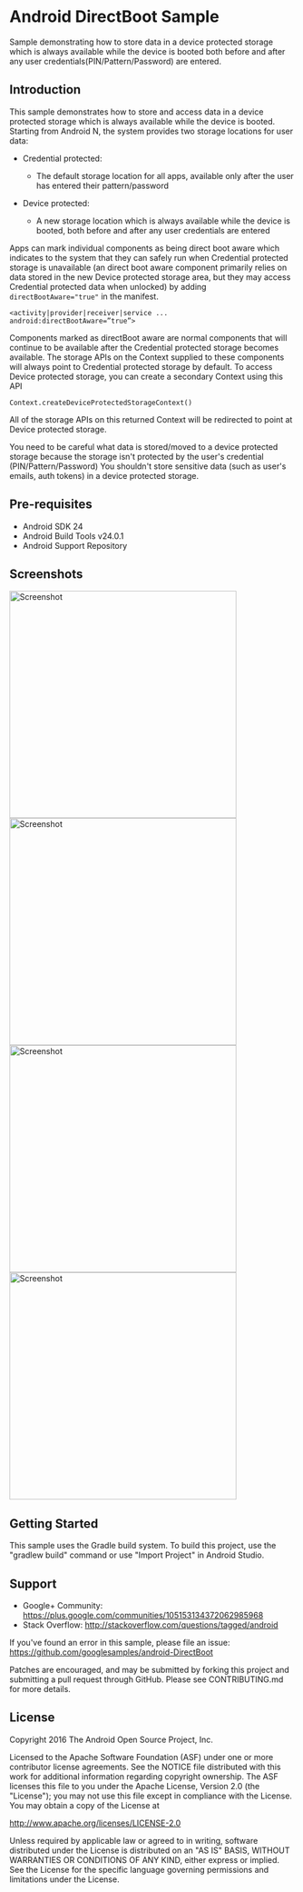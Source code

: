 
Android DirectBoot Sample
===================================

Sample demonstrating how to store data in a device protected storage which
is always available while the device is booted both before and after any
user credentials(PIN/Pattern/Password) are entered.

Introduction
------------

This sample demonstrates how to store and access data in a device protected
storage which is always available while the device is booted.
Starting from Android N, the system provides two storage locations for user data:

- Credential protected:
    - The default storage location for all apps, available only after the user has entered their pattern/password

- Device protected:
    - A new storage location which is always available while the device is booted, both before and after any user credentials are entered

Apps can mark individual components as being direct boot aware which indicates to the system that they can safely run when
Credential protected storage is unavailable (an direct boot aware component primarily relies on data stored in the new Device protected storage area,
but they may access Credential protected data when unlocked) by adding `directBootAware="true"` in the manifest.
```
<activity|provider|receiver|service ...
android:directBootAware=”true”>
```

Components marked as directBoot aware are normal components that will continue to be available after the
Credential protected storage becomes available. The storage APIs on the Context supplied to these components will always point to Credential protected storage by default.
To access Device protected storage, you can create a secondary Context using this API
```
Context.createDeviceProtectedStorageContext()
```
All of the storage APIs on this returned Context will be redirected to point at Device protected storage.

You need to be careful what data is stored/moved to a device protected storage
because the storage isn't protected by the user's credential (PIN/Pattern/Password)
You shouldn't store sensitive data (such as user's emails, auth tokens) in a
device protected storage.

Pre-requisites
--------------

- Android SDK 24
- Android Build Tools v24.0.1
- Android Support Repository

Screenshots
-------------

<img src="screenshots/1.png" height="400" alt="Screenshot"/> <img src="screenshots/2.png" height="400" alt="Screenshot"/> <img src="screenshots/3.png" height="400" alt="Screenshot"/> <img src="screenshots/4.png" height="400" alt="Screenshot"/> 

Getting Started
---------------

This sample uses the Gradle build system. To build this project, use the
"gradlew build" command or use "Import Project" in Android Studio.

Support
-------

- Google+ Community: https://plus.google.com/communities/105153134372062985968
- Stack Overflow: http://stackoverflow.com/questions/tagged/android

If you've found an error in this sample, please file an issue:
https://github.com/googlesamples/android-DirectBoot

Patches are encouraged, and may be submitted by forking this project and
submitting a pull request through GitHub. Please see CONTRIBUTING.md for more details.

License
-------

Copyright 2016 The Android Open Source Project, Inc.

Licensed to the Apache Software Foundation (ASF) under one or more contributor
license agreements.  See the NOTICE file distributed with this work for
additional information regarding copyright ownership.  The ASF licenses this
file to you under the Apache License, Version 2.0 (the "License"); you may not
use this file except in compliance with the License.  You may obtain a copy of
the License at

http://www.apache.org/licenses/LICENSE-2.0

Unless required by applicable law or agreed to in writing, software
distributed under the License is distributed on an "AS IS" BASIS, WITHOUT
WARRANTIES OR CONDITIONS OF ANY KIND, either express or implied.  See the
License for the specific language governing permissions and limitations under
the License.
